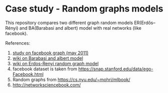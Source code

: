# Case study - Random graphs models
This repository compares two different graph random models ER(Erdős–Rényi) and BA(Barabasi and albert) model with real networks (like facebook). <br/>

References: <br/>
1) [study on facebook graph (may 2011)](https://www.researchgate.net/publication/51956889_The_Anatomy_of_the_Facebook_Social_Graph)
2) [wiki on Barabasi and albert model](https://en.wikipedia.org/wiki/Barab%C3%A1si%E2%80%93Albert_model)
3) [wiki on Erdos-Renyi random graph model](https://en.wikipedia.org/wiki/Erd%C5%91s%E2%80%93R%C3%A9nyi_model)
4) facebook dataset is taken from https://snap.stanford.edu/data/ego-Facebook.html
5) Random graphs from https://cs.nyu.edu/~mohri/mlbook/
6) http://networksciencebook.com/
